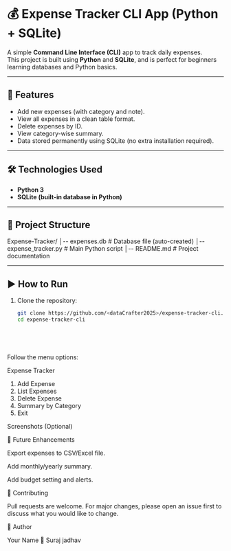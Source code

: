 # 💰 Expense Tracker CLI App (Python + SQLite)

A simple **Command Line Interface (CLI)** app to track daily expenses.  
This project is built using **Python** and **SQLite**, and is perfect for beginners learning databases and Python basics.  

---

## 🚀 Features
- Add new expenses (with category and note).
- View all expenses in a clean table format.
- Delete expenses by ID.
- View category-wise summary.
- Data stored permanently using SQLite (no extra installation required).

---

## 🛠️ Technologies Used
- **Python 3**
- **SQLite (built-in database in Python)**

---

## 📂 Project Structure

Expense-Tracker/
│-- expenses.db # Database file (auto-created)
│-- expense_tracker.py # Main Python script
│-- README.md # Project documentation




---

## ▶️ How to Run
1. Clone the repository:
   ```bash
   git clone https://github.com/<dataCrafter2025>/expense-tracker-cli.git
   cd expense-tracker-cli
   
   
   
  
Follow the menu options:

Expense Tracker
1. Add Expense
2. List Expenses
3. Delete Expense
4. Summary by Category
5. Exit


Screenshots (Optional)






























📌 Future Enhancements

Export expenses to CSV/Excel file.

Add monthly/yearly summary.

Add budget setting and alerts.





🤝 Contributing

Pull requests are welcome. For major changes, please open an issue first to discuss what you would like to change.


🧑 Author

Your Name
🔗 Suraj jadhav































